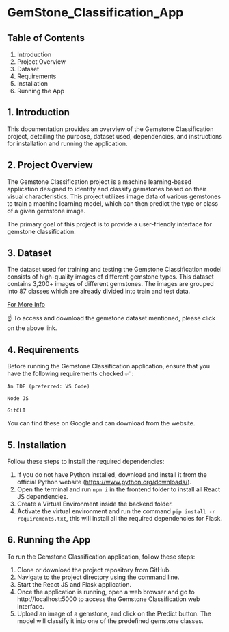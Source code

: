 # GemStone_Classification_App

## Table of Contents
1. Introduction
2. Project Overview
3. Dataset
4. Requirements
5. Installation
6. Running the App


## 1. Introduction
This documentation provides an overview of the Gemstone Classification project, detailing the purpose, dataset used, dependencies, and instructions for installation and running the application.

## 2. Project Overview
The Gemstone Classification project is a machine learning-based application designed to identify and classify gemstones based on their visual characteristics. This project utilizes image data of various gemstones to train a machine learning model, which can then predict the type or class of a given gemstone image.

The primary goal of this project is to provide a user-friendly interface for gemstone classification.

## 3. Dataset
The dataset used for training and testing the Gemstone Classification model consists of high-quality images of different gemstone types. This dataset contains 3,200+ images of different gemstones. The images are grouped into 87 classes which are already divided into train and test data.

[For More Info](https://www.kaggle.com/datasets/lsind18/gemstones-images)

☝️ To access and download the gemstone dataset mentioned, please click on the above link.

## 4. Requirements
Before running the Gemstone Classification application, ensure that you have the following requirements checked ✅ :

```
An IDE (preferred: VS Code)

Node JS
 
GitCLI
```

You can find these on Google and can download from the website.

## 5. Installation
Follow these steps to install the required dependencies:

1. If you do not have Python installed, download and install it from the official Python website (https://www.python.org/downloads/).
2. Open the terminal and run `npm i` in the frontend folder to install all React JS dependencies.
3. Create a Virtual Environment inside the backend folder.
4. Activate the virtual environment and run the command `pip install -r requirements.txt`, this will install all the required dependencies for Flask.

## 6. Running the App
To run the Gemstone Classification application, follow these steps:

1. Clone or download the project repository from GitHub.
2. Navigate to the project directory using the command line.
3. Start the React JS and Flask application.
4. Once the application is running, open a web browser and go to http://localhost:5000 to access the Gemstone Classification web interface.
5. Upload an image of a gemstone, and click on the Predict button. The model will classify it into one of the predefined gemstone classes.
